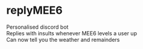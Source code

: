 # replyMEE6
Personalised discord bot
<br /> Replies with insults whenever MEE6 levels a user up
<br /> Can now tell you the weather and remainders
